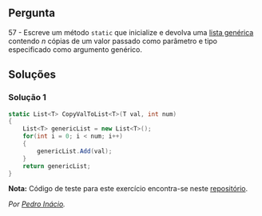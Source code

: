 ## Pergunta

57 - Escreve um método `static` que inicialize e devolva uma
[lista genérica](https://docs.microsoft.com/dotnet/api/system.collections.generic.list-1)
contendo _n_ cópias de um valor passado como parâmetro e tipo especificado como
argumento genérico.

## Soluções

### Solução 1

```cs
static List<T> CopyValToList<T>(T val, int num)
{
    List<T> genericList = new List<T>();
    for(int i = 0; i < num; i++)
    {
        genericList.Add(val);
    }
    return genericList;
}
```

**Nota:** Código de teste para este exercício encontra-se neste
[repositório](https://github.com/PmaiWoW/GitHub-Exercises).

*Por [Pedro Inácio](https://github.com/PmaiWoW).*